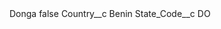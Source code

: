<?xml version="1.0" encoding="UTF-8"?>
<CustomMetadata xmlns="http://soap.sforce.com/2006/04/metadata" xmlns:xsi="http://www.w3.org/2001/XMLSchema-instance" xmlns:xsd="http://www.w3.org/2001/XMLSchema">
    <label>Donga</label>
    <protected>false</protected>
    <values>
        <field>Country__c</field>
        <value xsi:type="xsd:string">Benin</value>
    </values>
    <values>
        <field>State_Code__c</field>
        <value xsi:type="xsd:string">DO</value>
    </values>
</CustomMetadata>
